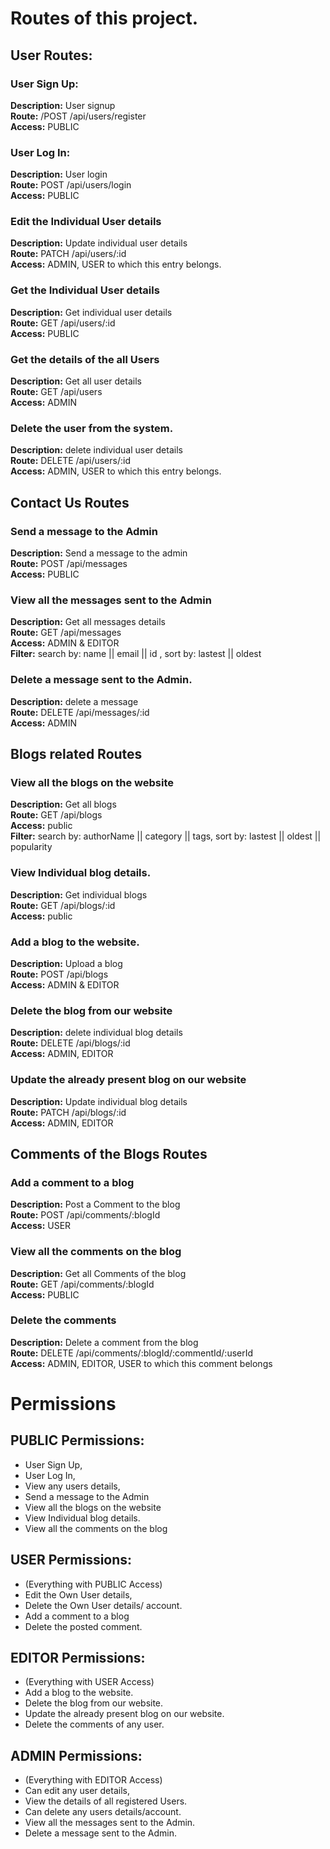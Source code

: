 # Routes of this project.

## User Routes: 

### User Sign Up: 
**Description:** User signup <br />
**Route:** /POST /api/users/register <br />
**Access:** PUBLIC <br />

### User Log In: 
**Description:** User login <br />
**Route:** POST /api/users/login <br />
**Access:** PUBLIC <br />

### Edit the Individual User details
**Description:** Update individual user details <br />
**Route:** PATCH /api/users/:id <br />
**Access:** ADMIN, USER to which this entry belongs. <br />

### Get the Individual User details
**Description:** Get individual user details <br />
**Route:** GET /api/users/:id <br />
**Access:** PUBLIC <br />

### Get the details of the all Users
**Description:** Get all user details <br />
**Route:** GET /api/users <br />
**Access:** ADMIN <br />

### Delete the user from the system.
**Description:** delete individual user details <br />
**Route:** DELETE /api/users/:id <br />
**Access:** ADMIN, USER to which this entry belongs. <br />


## Contact Us Routes

### Send a message to the Admin
**Description:** Send a message to the admin <br />
**Route:** POST /api/messages <br />
**Access:** PUBLIC <br />

### View all the messages sent to the Admin
**Description:** Get all messages details <br />
**Route:** GET /api/messages <br />
**Access:** ADMIN & EDITOR <br />
**Filter:** search by: name || email || id , sort by: lastest || oldest <br />

### Delete a message sent to the Admin.
**Description:** delete a message <br />
**Route:** DELETE /api/messages/:id <br />
**Access:** ADMIN <br />


## Blogs related Routes

### View all the blogs on the website
**Description:** Get all blogs <br />
**Route:** GET /api/blogs <br />
**Access:** public <br />
**Filter:** search by: authorName || category || tags, sort by: lastest || oldest || popularity <br />

### View Individual blog details.
**Description:** Get individual blogs <br />
**Route:** GET /api/blogs/:id <br />
**Access:** public <br />

### Add a blog to the website.
**Description:** Upload a blog <br />
**Route:** POST /api/blogs <br />
**Access:** ADMIN & EDITOR <br />

### Delete the blog from our website
**Description:** delete individual blog details <br />
**Route:** DELETE /api/blogs/:id <br />
**Access:** ADMIN, EDITOR <br />

### Update the already present blog on our website
**Description:** Update individual blog details <br />
**Route:** PATCH /api/blogs/:id <br />
**Access:** ADMIN, EDITOR <br />


## Comments of the Blogs Routes

### Add a comment to a blog
**Description:** Post a Comment to the blog <br />
**Route:** POST /api/comments/:blogId <br />
**Access:** USER <br />

### View all the comments on the blog
**Description:** Get all Comments of the blog <br />
**Route:** GET /api/comments/:blogId <br />
**Access:** PUBLIC <br />

### Delete the comments
**Description:** Delete a comment from the blog <br />
**Route:** DELETE /api/comments/:blogId/:commentId/:userId <br />
**Access:** ADMIN, EDITOR, USER to which this comment belongs <br />


# Permissions

## PUBLIC Permissions: 
* User Sign Up, 
* User Log In,
* View any users details,
* Send a message to the Admin
* View all the blogs on the website
* View Individual blog details.
* View all the comments on the blog

## USER Permissions: 
* (Everything with PUBLIC Access)
* Edit the Own User details,
* Delete the Own User details/ account.
* Add a comment to a blog
* Delete the posted comment.

## EDITOR Permissions:
* (Everything with USER Access)
* Add a blog to the website.
* Delete the blog from our website.
* Update the already present blog on our website.
* Delete the comments of any user.

## ADMIN Permissions: 
* (Everything with EDITOR Access)
* Can edit any user details,
* View the details of all registered Users.
* Can delete any users details/account.
* View all the messages sent to the Admin.
* Delete a message sent to the Admin.

